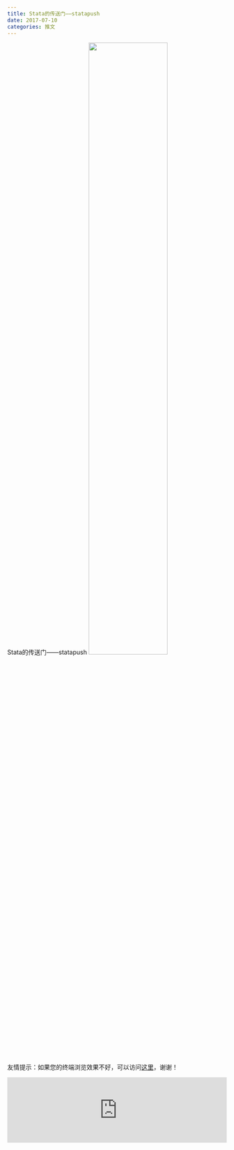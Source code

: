 ```yaml
---
title: Stata的传送门——statapush
date: 2017-07-10
categories: 推文
---
```

Stata的传送门——statapush
<img src="http://mmbiz.qpic.cn/mmbiz_jpg/ACviaWTBFxhZ4fbISQmw8I4dEYoxKicb7UbbMTdzkrJIYpvpgqcgYxB9IeyqFQUcwGiacH0QcXqWZo4cvgdJ5fbow/0?wx_fmt.jpeg" style="width: 60%; height: auto;"/><!--more-->
友情提示：如果您的终端浏览效果不好，可以访问[这里](https://stata-club.github.io/stata_article/2017-07-10.html)，谢谢！
<iframe src="https://stata-club.github.io/stata_article/2017-07-10.html" id="iframepage" frameborder="0" scrolling="no" marginheight="0" marginwidth="0" width="100%" onLoad="iFrameHeight()"></iframe>
<script type="text/javascript" language="javascript">
function iFrameHeight() {
var ifm= document.getElementById("iframepage");
var subWeb = document.frames ? document.frames["iframepage"].document : ifm.contentDocument;   
if(ifm != null && subWeb != null) {
 ifm.height = subWeb.body.scrollHeight;
} 
} 
</script> 